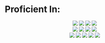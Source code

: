 <h1 class="title">Proficient In: </h1>
<div align="center">
<img src="https://img.shields.io/badge/Python-3670A0?style=for-the-badge&logo=python&logoColor=ffdd54">
<img src="https://img.shields.io/badge/Go-00AED8.svg?style=for-the-badge&logo=go&logoColor=white">
<img src="https://img.shields.io/badge/c++-%2300599C.svg?style=for-the-badge&logo=c%2B%2B&logoColor=white">
<img src="https://img.shields.io/badge/c-%2300599C.svg?style=for-the-badge&logo=c&logoColor=white">
 <br>
<img src="https://img.shields.io/badge/mysql-%2300f.svg?style=for-the-badge&logo=mysql&logoColor=white">
<img src="https://img.shields.io/badge/gitlab-%23181717.svg?style=for-the-badge&logo=gitlab&logoColor=white">
<img src="https://img.shields.io/badge/Kali-268BEE?style=for-the-badge&logo=kalilinux&logoColor=white">
<img src="https://img.shields.io/badge/nim-%23FFE953.svg?style=for-the-badge&logo=nim&logoColor=white">
</div>
<div align="center">
 <img src="https://img.shields.io/badge/Postman-FF6C37?style=for-the-badge&logo=postman&logoColor=white">
  <img src="https://img.shields.io/badge/Trello-%23026AA7.svg?style=for-the-badge&logo=Trello&logoColor=white">
  <img src="https://img.shields.io/badge/Jira-2684FF.svg?style=for-the-badge&logo=Jira&logoColor=white">
  <img src="https://img.shields.io/badge/Notion-%23000000.svg?style=for-the-badge&logo=notion&logoColor=white">
  <img src="https://img.shields.io/badge/Tor-7D4698?style=for-the-badge&logo=Tor-Browser&logoColor=white">
</div>
